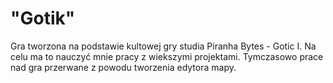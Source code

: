 # "Gotik"
  Gra tworzona na podstawie kultowej gry studia Piranha Bytes - Gotic I. Na celu ma to nauczyć mnie pracy z wiekszymi projektami.
  Tymczasowo prace nad gra przerwane z powodu tworzenia edytora mapy.
